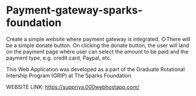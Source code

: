 # Payment-gateway-sparks-foundation
Create a simple website where payment gateway is integrated.
◇There will be a simple donate button. On clicking
the donate button, the user will land on the payment page where
user can select the amount to be paid and the payment type, e.g.
credit card, Paypal, etc.


This Web Application was developed as a part of the Graduate Rotational Intership Program (GRIP) at The Sparks Foundation

WEBSITE LINK:  https://suppriya.000webhostapp.com/
